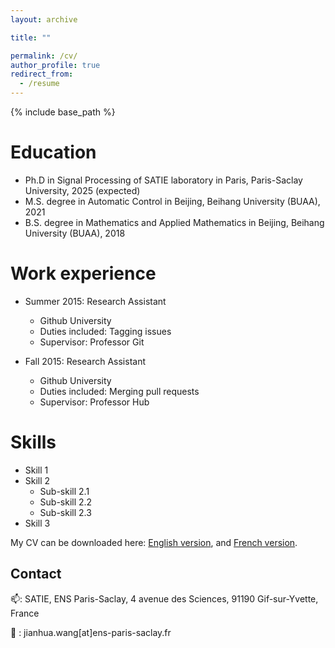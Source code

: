 ```yaml
---
layout: archive

title: ""

permalink: /cv/
author_profile: true
redirect_from:
  - /resume
---
```


{% include base_path %}


Education
======
* Ph.D in Signal Processing of SATIE laboratory in Paris, Paris-Saclay University, 2025 (expected)
* M.S. degree in Automatic Control in Beijing, Beihang University (BUAA), 2021
* B.S. degree in Mathematics and Applied Mathematics in Beijing, Beihang University (BUAA), 2018

Work experience
======
* Summer 2015: Research Assistant
  * Github University
  * Duties included: Tagging issues
  * Supervisor: Professor Git

* Fall 2015: Research Assistant
  * Github University
  * Duties included: Merging pull requests
  * Supervisor: Professor Hub
  
Skills
======
* Skill 1
* Skill 2
  * Sub-skill 2.1
  * Sub-skill 2.2
  * Sub-skill 2.3
* Skill 3


My CV can be downloaded here: <a href="https://jianhua-WANG-ENS.github.io/files/CV-jianhua-EN-B-V3.pdf" target="_blank">English version</a>, and <a href="https://jianhua-WANG-ENS.github.io/files/CV-jianhua-FR-B-V2.pdf" target="_blank">French version</a>.

## Contact

📫: SATIE, ENS Paris-Saclay, 4 avenue des Sciences, 91190 Gif-sur-Yvette, France

📧 : jianhua.wang[at]ens-paris-saclay.fr

